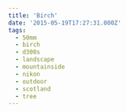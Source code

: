 ```yaml
---
title: 'Birch'
date: '2015-05-19T17:27:31.000Z'
tags:
  - 50mm
  - birch
  - d300s
  - landscape
  - mountainside
  - nikon
  - outdoor
  - scotland
  - tree
---
```

